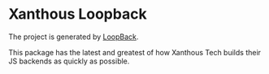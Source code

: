 # Xanthous Loopback

The project is generated by [LoopBack](http://loopback.io).

This package has the latest and greatest of how Xanthous Tech builds their JS backends as quickly as possible.
